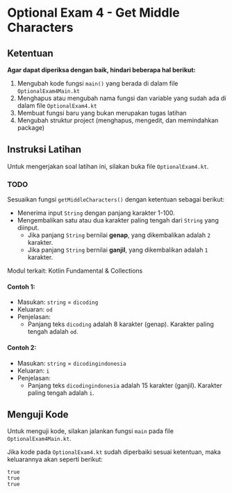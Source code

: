 # Optional Exam 4 - Get Middle Characters

## Ketentuan

**Agar dapat diperiksa dengan baik, hindari beberapa hal berikut:**

1. Mengubah kode fungsi `main()` yang berada di dalam file `OptionalExam4Main.kt`
2. Menghapus atau mengubah nama fungsi dan variable yang sudah ada di dalam file `OptionalExam4.kt`
3. Membuat fungsi baru yang bukan merupakan tugas latihan
4. Mengubah struktur project (menghapus, mengedit, dan memindahkan package)

## Instruksi Latihan

Untuk mengerjakan soal latihan ini, silakan buka file `OptionalExam4.kt`.

### TODO

Sesuaikan fungsi `getMiddleCharacters()` dengan ketentuan sebagai berikut:

- Menerima input `String` dengan panjang karakter 1-100.
- Mengembalikan satu atau dua karakter paling tengah dari `String` yang diinput.
    - Jika panjang `String` bernilai **genap**, yang dikembalikan adalah `2` karakter.
    - Jika panjang `String` bernilai **ganjil**, yang dikembalikan adalah `1` karakter.

Modul terkait: Kotlin Fundamental & Collections

#### Contoh 1:

- Masukan: `string` = `dicoding`
- Keluaran: `od`
- Penjelasan:
    - Panjang teks `dicoding` adalah 8 karakter (genap). Karakter paling tengah adalah `od`.

#### Contoh 2:

- Masukan: `string` = `dicodingindonesia`
- Keluaran: `i`
- Penjelasan:
    - Panjang teks `dicodingindonesia` adalah 15 karakter (ganjil). Karakter paling tengah adalah `i`.

## Menguji Kode

Untuk menguji kode, silakan jalankan fungsi `main` pada file `OptionalExam4Main.kt`.

Jika kode pada `OptionalExam4.kt` sudah diperbaiki sesuai ketentuan, maka keluarannya akan seperti berikut:

```
true
true
true
```